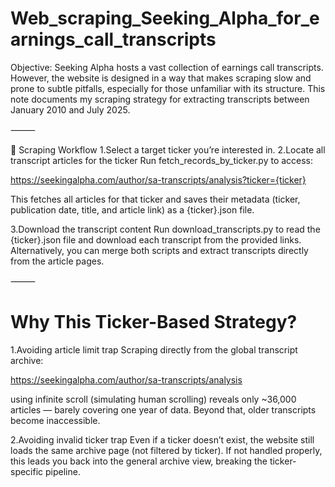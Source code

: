 # Web_scraping_Seeking_Alpha_for_earnings_call_transcripts

Objective:
Seeking Alpha hosts a vast collection of earnings call transcripts. However, the website is designed in a way that makes scraping slow and prone to subtle pitfalls, especially for those unfamiliar with its structure. This note documents my scraping strategy for extracting transcripts between January 2010 and July 2025.

⸻

📌 Scraping Workflow
1.Select a target ticker you’re interested in.
2.Locate all transcript articles for the ticker
Run fetch_records_by_ticker.py to access:

https://seekingalpha.com/author/sa-transcripts/analysis?ticker={ticker}

This fetches all articles for that ticker and saves their metadata (ticker, publication date, title, and article link) as a {ticker}.json file.

3.Download the transcript content
Run download_transcripts.py to read the {ticker}.json file and download each transcript from the provided links.
Alternatively, you can merge both scripts and extract transcripts directly from the article pages.

⸻

# Why This Ticker-Based Strategy?
1.Avoiding article limit trap
Scraping directly from the global transcript archive:

https://seekingalpha.com/author/sa-transcripts/analysis

using infinite scroll (simulating human scrolling) reveals only ~36,000 articles — barely covering one year of data. Beyond that, older transcripts become inaccessible.

2.Avoiding invalid ticker trap
Even if a ticker doesn’t exist, the website still loads the same archive page (not filtered by ticker). If not handled properly, this leads you back into the general archive view, breaking the ticker-specific pipeline.


